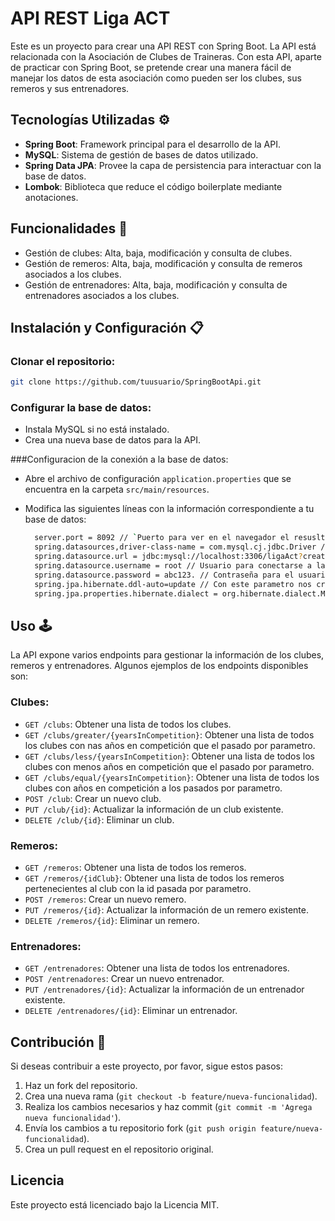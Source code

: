 # API REST Liga ACT

Este es un proyecto para crear una API REST con Spring Boot. La API está relacionada con la Asociación de Clubes de Traineras. Con esta API, aparte de practicar con Spring Boot, se pretende crear una manera fácil de manejar los datos de esta asociación como pueden ser los clubes, sus remeros y sus entrenadores.

## Tecnologías Utilizadas ⚙

- **Spring Boot**: Framework principal para el desarrollo de la API.
- **MySQL**: Sistema de gestión de bases de datos utilizado.
- **Spring Data JPA**: Provee la capa de persistencia para interactuar con la base de datos.
- **Lombok**: Biblioteca que reduce el código boilerplate mediante anotaciones.

## Funcionalidades 🚀

- Gestión de clubes: Alta, baja, modificación y consulta de clubes.
- Gestión de remeros: Alta, baja, modificación y consulta de remeros asociados a los clubes.
- Gestión de entrenadores: Alta, baja, modificación y consulta de entrenadores asociados a los clubes.

## Instalación y Configuración 📋

### Clonar el repositorio:
```bash
git clone https://github.com/tuusuario/SpringBootApi.git
````


### Configurar la base de datos:

- Instala MySQL si no está instalado.
- Crea una nueva base de datos para la API.

###Configuracion de la conexión a la base de datos:

- Abre el archivo de configuración `application.properties` que se encuentra en la carpeta `src/main/resources`.
  
- Modifica las siguientes líneas con la información correspondiente a tu base de datos:

  
  ```bash
    server.port = 8092 // `Puerto para ver en el navegador el resusltado de la request`
    spring.datasources,driver-class-name = com.mysql.cj.jdbc.Driver // Driver para mysql
    spring.datasource.url = jdbc:mysql://localhost:3306/ligaAct?createDatabaseIfNotExist=true&useSSL=false // nombre de la base de datos
    spring.datasource.username = root // Usuario para conectarse a la base de datos.
    spring.datasource.password = abc123. // Contraseña para el usuario
    spring.jpa.hibernate.ddl-auto=update // Con este parametro nos crea en caso de que no exista las tablas y nos las modifica
    spring.jpa.properties.hibernate.dialect = org.hibernate.dialect.MySQL8Dialect //  Normas con las que se comounicara con MySql

## Uso 🕹

La API expone varios endpoints para gestionar la información de los clubes, remeros y entrenadores. Algunos ejemplos de los endpoints disponibles son:

### Clubes:

- `GET /clubs`: Obtener una lista de todos los clubes.
- `GET /clubs/greater/{yearsInCompetition}`: Obtener una lista de todos los clubes con nas años en competición que el pasado por parametro.
- `GET /clubs/less/{yearsInCompetition}`: Obtener una lista de todos los clubes con menos años en competición que el pasado por parametro.
- `GET /clubs/equal/{yearsInCompetition}`: Obtener una lista de todos los clubes con años en competición a los pasados por parametro.
- `POST /club`: Crear un nuevo club.
- `PUT /club/{id}`: Actualizar la información de un club existente.
- `DELETE /club/{id}`: Eliminar un club.

### Remeros:

- `GET /remeros`: Obtener una lista de todos los remeros.
- `GET /remeros/{idClub}`: Obtener una lista de todos los remeros pertenecientes al club con la id pasada por parametro.
- `POST /remeros`: Crear un nuevo remero.
- `PUT /remeros/{id}`: Actualizar la información de un remero existente.
- `DELETE /remeros/{id}`: Eliminar un remero.

### Entrenadores: 

- `GET /entrenadores`: Obtener una lista de todos los entrenadores.
- `POST /entrenadores`: Crear un nuevo entrenador.
- `PUT /entrenadores/{id}`: Actualizar la información de un entrenador existente.
- `DELETE /entrenadores/{id}`: Eliminar un entrenador.

## Contribución 🤝

Si deseas contribuir a este proyecto, por favor, sigue estos pasos:

1. Haz un fork del repositorio.
2. Crea una nueva rama (`git checkout -b feature/nueva-funcionalidad`).
3. Realiza los cambios necesarios y haz commit (`git commit -m 'Agrega nueva funcionalidad'`).
4. Envía los cambios a tu repositorio fork (`git push origin feature/nueva-funcionalidad`).
5. Crea un pull request en el repositorio original.

## Licencia

Este proyecto está licenciado bajo la Licencia MIT.



